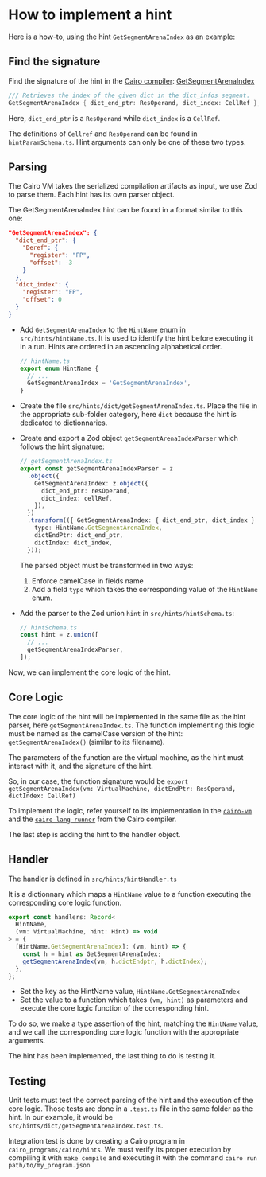# How to implement a hint

Here is a how-to, using the hint `GetSegmentArenaIndex` as an example:

## Find the signature

Find the signature of the hint in the
[Cairo compiler](https://github.com/starkware-libs/cairo/blob/b741c26c553fd9fa3246cee91fd5c637f225cdb9/crates/cairo-lang-casm/src/hints/mod.rs):
[GetSegmentArenaIndex](https://github.com/starkware-libs/cairo/blob/b741c26c553fd9fa3246cee91fd5c637f225cdb9/crates/cairo-lang-casm/src/hints/mod.rs#L203)

```rust
/// Retrieves the index of the given dict in the dict_infos segment.
GetSegmentArenaIndex { dict_end_ptr: ResOperand, dict_index: CellRef },
```

Here, `dict_end_ptr` is a `ResOperand` while `dict_index` is a `CellRef`.

The definitions of `Cellref` and `ResOperand` can be found in
`hintParamSchema.ts`. Hint arguments can only be one of these two types.

## Parsing

The Cairo VM takes the serialized compilation artifacts as input, we use Zod to
parse them. Each hint has its own parser object.

The GetSegmentArenaIndex hint can be found in a format similar to this one:

```json
"GetSegmentArenaIndex": {
  "dict_end_ptr": {
    "Deref": {
      "register": "FP",
      "offset": -3
    }
  },
  "dict_index": {
    "register": "FP",
    "offset": 0
  }
}
```

- Add `GetSegmentArenaIndex` to the `HintName` enum in `src/hints/hintName.ts`.
  It is used to identify the hint before executing it in a run. Hints are
  ordered in an ascending alphabetical order.

  ```typescript
  // hintName.ts
  export enum HintName {
    // ...
    GetSegmentArenaIndex = 'GetSegmentArenaIndex',
  }
  ```

- Create the file `src/hints/dict/getSegmentArenaIndex.ts`. Place the file in
  the appropriate sub-folder category, here `dict` because the hint is dedicated
  to dictionnaries.

- Create and export a Zod object `getSegmentArenaIndexParser` which follows the
  hint signature:

  ```typescript
  // getSegmentArenaIndex.ts
  export const getSegmentArenaIndexParser = z
    .object({
      GetSegmentArenaIndex: z.object({
        dict_end_ptr: resOperand,
        dict_index: cellRef,
      }),
    })
    .transform(({ GetSegmentArenaIndex: { dict_end_ptr, dict_index } }) => ({
      type: HintName.GetSegmentArenaIndex,
      dictEndPtr: dict_end_ptr,
      dictIndex: dict_index,
    }));
  ```

  The parsed object must be transformed in two ways:

  1. Enforce camelCase in fields name
  2. Add a field `type` which takes the corresponding value of the `HintName`
     enum.

- Add the parser to the Zod union `hint` in `src/hints/hintSchema.ts`:

  ```typescript
  // hintSchema.ts
  const hint = z.union([
    // ...
    getSegmentArenaIndexParser,
  ]);
  ```

Now, we can implement the core logic of the hint.

## Core Logic

The core logic of the hint will be implemented in the same file as the hint
parser, here `getSegmentArenaIndex.ts`. The function implementing this logic
must be named as the camelCase version of the hint: `getSegmentArenaIndex()`
(similar to its filename).

The parameters of the function are the virtual machine, as the hint must
interact with it, and the signature of the hint.

So, in our case, the function signature would be
`export getSegmentArenaIndex(vm: VirtualMachine, dictEndPtr: ResOperand, dictIndex: CellRef)`

To implement the logic, refer yourself to its implementation in the
[`cairo-vm`](https://github.com/lambdaclass/cairo-vm/blob/24c2349cc19832fd8c1552304fe0439765ed82c6/vm/src/hint_processor/cairo_1_hint_processor/hint_processor.rs#L427-L444)
and the
[`cairo-lang-runner`](https://github.com/starkware-libs/cairo/blob/b741c26c553fd9fa3246cee91fd5c637f225cdb9/crates/cairo-lang-runner/src/casm_run/mod.rs#L1873-L1880)
from the Cairo compiler.

The last step is adding the hint to the handler object.

## Handler

The handler is defined in `src/hints/hintHandler.ts`

It is a dictionnary which maps a `HintName` value to a function executing the
corresponding core logic function.

```typescript
export const handlers: Record<
  HintName,
  (vm: VirtualMachine, hint: Hint) => void
> = {
  [HintName.GetSegmentArenaIndex]: (vm, hint) => {
    const h = hint as GetSegmentArenaIndex;
    getSegmentArenaIndex(vm, h.dictEndptr, h.dictIndex);
  },
};
```

- Set the key as the HintName value, `HintName.GetSegmentArenaIndex`
- Set the value to a function which takes `(vm, hint)` as parameters and execute
  the core logic function of the corresponding hint.

To do so, we make a type assertion of the hint, matching the `HintName` value,
and we call the corresponding core logic function with the appropriate
arguments.

The hint has been implemented, the last thing to do is testing it.

## Testing

Unit tests must test the correct parsing of the hint and the execution of the
core logic. Those tests are done in a `.test.ts` file in the same folder as the
hint. In our example, it would be `src/hints/dict/getSegmentArenaIndex.test.ts`.

Integration test is done by creating a Cairo program in
`cairo_programs/cairo/hints`. We must verify its proper execution by compiling
it with `make compile` and executing it with the command
`cairo run path/to/my_program.json`
